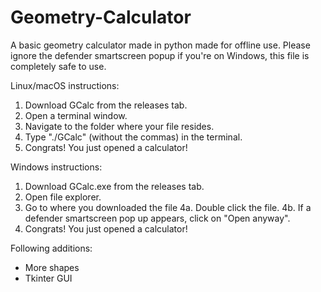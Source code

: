 # Geometry-Calculator
A basic geometry calculator made in python made for offline use. Please ignore the defender smartscreen popup if you're on Windows, this file is completely safe to use.


Linux/macOS instructions:

1. Download GCalc from the releases tab.
2. Open a terminal window.
3. Navigate to the folder where your file resides.
4. Type "./GCalc" (without the commas) in the terminal.
5. Congrats! You just opened a calculator!

Windows instructions:

1. Download GCalc.exe from the releases tab.
2. Open file explorer.
3. Go to where you downloaded the file
4a. Double click the file.
4b. If a defender smartscreen pop up appears, click on "Open anyway".
5. Congrats! You just opened a calculator!

Following additions:

- More shapes
- Tkinter GUI

